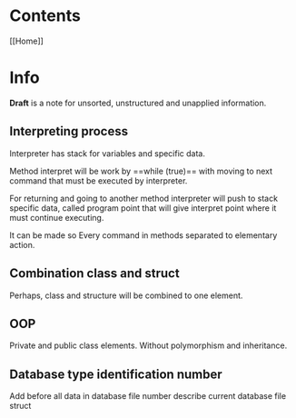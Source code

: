 # Contents

[[Home]]

# Info
**Draft** is a note for unsorted, unstructured and unapplied  information.

## Interpreting process
Interpreter has stack for variables and specific data.

Method interpret will be work by ==while (true)== with moving to next command that must be executed by interpreter.

For returning and going to another method interpreter will push to stack specific data, called program point that will give interpret point where it must continue executing.

It can be made so Every command in methods separated to elementary action.

## Combination class and struct
Perhaps, class and structure will be combined to one element.

## OOP
Private and public class elements.
Without polymorphism and inheritance.

## Database type identification number
Add before all data in database file number describe current database file struct